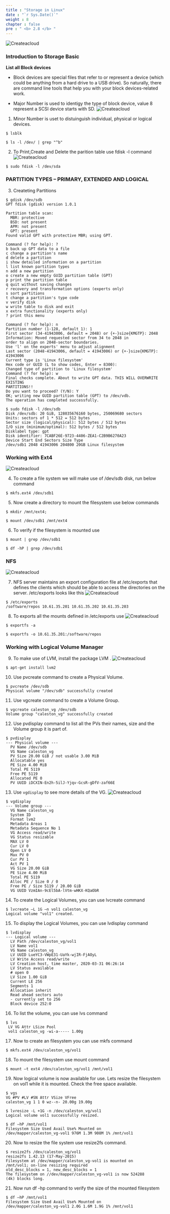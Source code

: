 ```yaml
---
title : "Storage in Linux"
date : "`r Sys.Date()`"
weight : 8
chapter : false
pre : " <b> 2.8 </b> "
---
```

![Createacloud](/images/2-Prerequiste/8/1.png)

### Introduction to Storage Basic
**List all Block devices**
- Block devices are special files that refer to or represent a device (which could be anything from a hard drive to a USB drive). So naturally, there are command line tools that help you with your block devices-related work.

- Major Number is used to identigy the type of block device, value 8 represent a SCSI device starts with SD.
![Createacloud](/images/2-Prerequiste/8/2.png)

1. Minor Number is uset to distuinguish individual, physical or logical devices.

```
$ lsblk 
```
```
$ ls -l /dev/ | grep "^b"
```
2. To Print,Create and Delete the parition table use fdisk -l command
![Createacloud](/images/2-Prerequiste/8/3.png)

```
$ sudo fdisk -l /dev/sda
```

### PARTITION TYPES – PRIMARY, EXTENDED AND LOGICAL

3. Createting Partitions

```
$ gdisk /dev/sdb
GPT fdisk (gdisk) version 1.0.1

Partition table scan:
  MBR: protective
  BSD: not present
  APM: not present
  GPT: present
Found valid GPT with protective MBR; using GPT.

Command (? for help): ?
b back up GPT data to a file
c change a partition's name
d delete a partition
i show detailed information on a partition
l list known partition types
n add a new partition
o create a new empty GUID partition table (GPT)
p print the partition table
q quit without saving changes
r recovery and transformation options (experts only)
s sort partitions
t change a partition's type code
v verify disk
w write table to disk and exit
x extra functionality (experts only)
? print this menu

Command (? for help): n
Partition number (1-128, default 1): 1
First sector (34-41943006, default = 2048) or {+-}size{KMGTP}: 2048
Information: Moved requested sector from 34 to 2048 in
order to align on 2048-sector boundaries.
Use 'l' on the experts' menu to adjust alignment
Last sector (2048-41943006, default = 41943006) or {+-}size{KMGTP}: 41943006
Current type is 'Linux filesystem'
Hex code or GUID (L to show codes, Enter = 8300):
Changed type of partition to 'Linux filesystem'
Command (? for help): w
Final checks complete. About to write GPT data. THIS WILL OVERWRITE EXISTING
PARTITIONS!!
Do you want to proceed? (Y/N): Y
OK; writing new GUID partition table (GPT) to /dev/vdb.
The operation has completed successfully.
```

```
$ sudo fdisk -l /dev/sdb
Disk /dev/sdb: 20 GiB, 128035676160 bytes, 250069680 sectors
Units: sectors of 1 * 512 = 512 bytes
Sector size (logical/physical): 512 bytes / 512 bytes
I/O size (minimum/optimal): 512 bytes / 512 bytes
Disklabel type: gpt
Disk identifier: 7CABF26E-9723-4406-ZEA1-C2B9B6270A23
Device Start End Sectors Size Type
/dev/sdb1 2048 41943006 204800 20GB Linux filesystem
```

### Working with Ext4
![Createacloud](/images/2-Prerequiste/8/4.png)

4. To create a file system we will make use of /dev/sdb disk, run below command

```
$ mkfs.ext4 /dev/sdb1
```

5. Now create a directory to mount the filesystem use below commands

```
$ mkdir /mnt/ext4;

$ mount /dev/sdb1 /mnt/ext4
```

6. To verify if the filesystem is mounted use

```
$ mount | grep /dev/sdb1

$ df -hP | grep /dev/sdb1
```

### NFS 
![Createacloud](/images/2-Prerequiste/8/5.png)

7. NFS server maintains an export configuration file at /etc/exports that defines the clients which should be able to access the directories on the server. /etc/exports looks like this
![Createacloud](/images/2-Prerequiste/8/6.png)

```
$ /etc/exports
/software/repos 10.61.35.201 10.61.35.202 10.61.35.203
```

8. To exports all the mounts defined in /etc/exports use
![Createacloud](/images/2-Prerequiste/8/7.png)

```
$ exportfs -a
```
```
$ exportfs -o 10.61.35.201:/software/repos
```

### Working with Logical Volume Manager
9. To make use of LVM, install the package LVM .
![Createacloud](/images/2-Prerequiste/8/8.png)

```
$ apt-get install lvm2
```

10. Use pvcreate command to create a Physical Volume.

```
$ pvcreate /dev/sdb
Physical volume "/dev/sdb" successfully created
```

11. Use vgcreate command to create a Volume Group.

```
$ vgcreate caleston_vg /dev/sdb
Volume group "caleston_vg" successfully created
```

12. Use pvdisplay command to list all the PVs their names, size and the Volume group it is part of.

```
$ pvdisplay
--- Physical volume ---
  PV Name /dev/sdb
  VG Name caleston_vg
  PV Size 20.00 GiB / not usable 3.00 MiB
  Allocatable yes
  PE Size 4.00 MiB
  Total PE 5119
  Free PE 5119
  Allocated PE 0
  PV UUID iDCXIN-En2h-5ilJ-Yjqv-GcsR-gDfV-zaf66E
```

13. Use `vgdisplay` to see more details of the VG.
![Createacloud](/images/2-Prerequiste/8/9.png)

```
$ vgdisplay
--- Volume group ---
  VG Name caleston_vg
  System ID
  Format lvm2
  Metadata Areas 1
  Metadata Sequence No 1
  VG Access read/write
  VG Status resizable
  MAX LV 0
  Cur LV 0
  Open LV 0
  Max PV 0
  Cur PV 1
  Act PV 1
  VG Size 20.00 GiB
  PE Size 4.00 MiB
  Total PE 5119
  Alloc PE / Size 0 / 0
  Free PE / Size 5119 / 20.00 GiB
  VG UUID VzmIAn-9cEl5bA-lVtm-wHKX-KQaObR
```

14. To create the Logical Volumes, you can use lvcreate command

```
$ lvcreate –L 1G –n vol1 caleston_vg
Logical volume "vol1" created.
```

15. To display the Logical Volumes, you can use lvdisplay command

```
$ lvdisplay
--- Logical volume ---
  LV Path /dev/caleston_vg/vol1
  LV Name vol1
  VG Name caleston_vg
  LV UUID LueYC3-VWpE31-UaYk-wjIR-FjAOyL
  LV Write Access read/write
  LV Creation host, time master, 2020-03-31 06:26:14
  LV Status available
  # open 0
  LV Size 1.00 GiB
  Current LE 256
  Segments 1
  Allocation inherit
  Read ahead sectors auto
  - currently set to 256
  Block device 252:0
```

16. To list the volume, you can use lvs command

```
$ lvs
 LV VG Attr LSize Pool
 vol1 caleston_vg -wi-a----- 1.00g
```

17. Now to create an filesystem you can use mkfs command

```
$ mkfs.ext4 /dev/caleston_vg/vol1
```

18. To mount the filesystem use mount command

```
$ mount –t ext4 /dev/caleston_vg/vol1 /mnt/vol1
```

19. Now logical volume is now available for use. Lets resize the filesystem on vol1 while it is mounted. Check the free space available.

```
$ vgs
VG #PV #LV #SN Attr VSize VFree
caleston_vg 1 1 0 wz--n- 20.00g 19.00g
```
```
$ lvresize -L +1G -n /dev/caleston_vg/vol1
Logical volume vol1 successfully resized.
```
```
$ df –hP /mnt/vol1
Filesystem Size Used Avail Use% Mounted on
/dev/mapper/caleston_vg-vol1 976M 1.3M 908M 1% /mnt/vol1
```

20. Now to resize the file system use resize2fs command.

```
$ resize2fs /dev/caleston_vg/vol1
resize2fs 1.42.13 (17-May-2015)
Filesystem at /dev/mapper/caleston_vg-vol1 is mounted on
/mnt/vol1; on-line resizing required
old_desc_blocks = 1, new_desc_blocks = 1
The filesystem on //dev/mapper/caleston_vg-vol1 is now 524288
(4k) blocks long.
```

21. Now run df -hp command to verify the size of the mounted filesystem

```
$ df –hP /mnt/vol1
Filesystem Size Used Avail Use% Mounted on
/dev/mapper/caleston_vg-vol1 2.0G 1.6M 1.9G 1% /mnt/vol1
```
